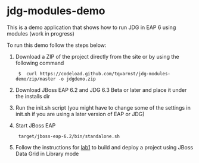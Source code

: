 jdg-modules-demo
================

This is a demo application that shows how to run JDG in EAP 6 using modules (work in progress)

To run this demo follow the steps below:

1. Download a ZIP of the project directly from the site or by using the following command

        $  curl https://codeload.github.com/tqvarnst/jdg-modules-demo/zip/master -o jdgdemo.zip

2. Download JBoss EAP 6.2 and JDG 6.3 Beta or later and place it under the installs dir
3. Run the init.sh script (you might have to change some of the settings in init.sh if you are using a later version of EAP or JDG)
4. Start JBoss EAP

        target/jboss-eap-6.2/bin/standalone.sh
        
5. Follow the instructions for [lab1](https://github.com/tqvarnst/jdg-modules-demo/blob/master/projects/todo/lab-guides/lab-guide1.md) to build and deploy a project using JBoss Data Grid in Library mode
